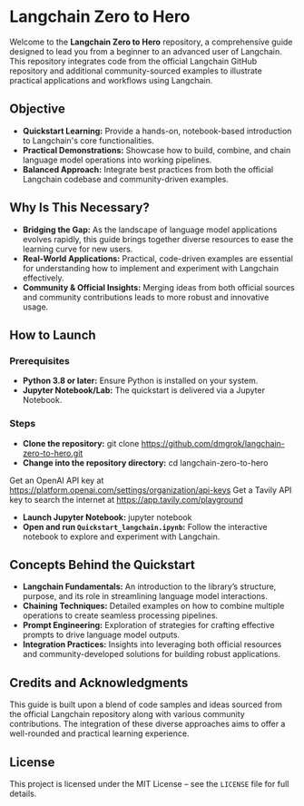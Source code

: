# Langchain Zero to Hero

Welcome to the **Langchain Zero to Hero** repository, a comprehensive guide designed to lead you from a beginner to an advanced user of Langchain. This repository integrates code from the official Langchain GitHub repository and additional community-sourced examples to illustrate practical applications and workflows using Langchain.

## Objective

- **Quickstart Learning:** Provide a hands-on, notebook-based introduction to Langchain's core functionalities.
- **Practical Demonstrations:** Showcase how to build, combine, and chain language model operations into working pipelines.
- **Balanced Approach:** Integrate best practices from both the official Langchain codebase and community-driven examples.

## Why Is This Necessary?

- **Bridging the Gap:** As the landscape of language model applications evolves rapidly, this guide brings together diverse resources to ease the learning curve for new users.
- **Real-World Applications:** Practical, code-driven examples are essential for understanding how to implement and experiment with Langchain effectively.
- **Community & Official Insights:** Merging ideas from both official sources and community contributions leads to more robust and innovative usage.

## How to Launch

### Prerequisites

- **Python 3.8 or later:** Ensure Python is installed on your system.
- **Jupyter Notebook/Lab:** The quickstart is delivered via a Jupyter Notebook.

### Steps

- **Clone the repository:**
git clone https://github.com/dmgrok/langchain-zero-to-hero.git
- **Change into the repository directory:**
cd langchain-zero-to-hero

Get an OpenAI API key at https://platform.openai.com/settings/organization/api-keys
Get a Tavily API key to search the internet at https://app.tavily.com/playground

- **Launch Jupyter Notebook:**
jupyter notebook
- **Open and run `Quickstart_langchain.ipynb`:** Follow the interactive notebook to explore and experiment with Langchain.

## Concepts Behind the Quickstart

- **Langchain Fundamentals:** An introduction to the library’s structure, purpose, and its role in streamlining language model interactions.
- **Chaining Techniques:** Detailed examples on how to combine multiple operations to create seamless processing pipelines.
- **Prompt Engineering:** Exploration of strategies for crafting effective prompts to drive language model outputs.
- **Integration Practices:** Insights into leveraging both official resources and community-developed solutions for building robust applications.

## Credits and Acknowledgments

This guide is built upon a blend of code samples and ideas sourced from the official Langchain repository along with various community contributions. The integration of these diverse approaches aims to offer a well-rounded and practical learning experience.

## License

This project is licensed under the MIT License – see the `LICENSE` file for full details.
